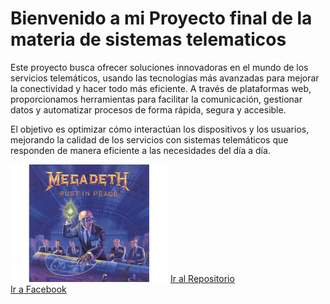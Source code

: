 <!DOCTYPE html><html lang="es">
<head>
    <meta charset="UTF-8">
    <meta name="viewport" content="width=device-width, initial-scale=1">
    <title>Introducción</title>
    <link href="https://cdn.jsdelivr.net/npm/bootstrap@5.3.0/dist/css/bootstrap.min.css" rel="stylesheet">
</head>
<body>
    <div class="container text-center mt-5">
        <h1 class="mb-4">Bienvenido a mi Proyecto final de la materia de sistemas telematicos</h1>
        <p class="lead">
            </p>Este proyecto busca ofrecer soluciones innovadoras en el mundo de los servicios telemáticos, usando las tecnologías más avanzadas para mejorar la conectividad y hacer todo más eficiente. A través de plataformas web, proporcionamos herramientas para facilitar la comunicación, gestionar datos y automatizar procesos de forma rápida, segura y accesible.</p>

<p>El objetivo es optimizar cómo interactúan los dispositivos y los usuarios, mejorando la calidad de los servicios con sistemas telemáticos que responden de manera eficiente a las necesidades del día a día.</p>
        <img src="img-1.png" alt="Descripción de la imagen" class="img-fluid mb-4" style="max-width: 50%; height: auto;">
        <a href="https://github.com/TU-USUARIO/TU-REPOSITORIO" class="btn btn-primary" target="_blank">Ir al Repositorio</a>
    </div><div class="container text-center mt-5 mb-4">
    <a href="https://www.facebook.com/TU-PERFIL" class="btn btn-secondary" target="_blank">Ir a Facebook</a>
</div>

<script src="https://cdn.jsdelivr.net/npm/bootstrap@5.3.0/dist/js/bootstrap.bundle.min.js"></script>

</body>
</html>
